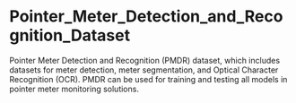 # Pointer_Meter_Detection_and_Recognition_Dataset
Pointer Meter Detection and Recognition (PMDR) dataset, which includes datasets for meter detection, meter segmentation, and Optical Character Recognition (OCR). PMDR can be used for training and testing all models in pointer meter monitoring solutions.
